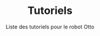 ---
title: Tutoriels
subtitle: Liste des tutoriels pour le robot Otto
layout: documentation-category
type: tuto
show_sidebar: false
hero_height: is-small
---